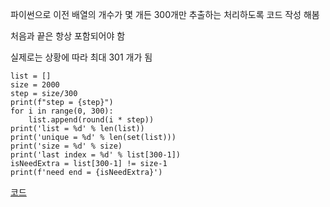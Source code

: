 파이썬으로 이전 배열의 개수가 몇 개든 300개만 추출하는 처리하도록 코드 작성 해봄

처음과 끝은 항상 포함되어야 함

실제로는 상황에 따라 최대 301 개가 됨

```
list = []
size = 2000
step = size/300
print(f"step = {step}")
for i in range(0, 300):
    list.append(round(i * step))
print('list = %d' % len(list))
print('unique = %d' % len(set(list)))
print('size = %d' % size)
print('last index = %d' % list[300-1])
isNeedExtra = list[300-1] != size-1
print(f'need end = {isNeedExtra}')
```

[코드](test300.py)